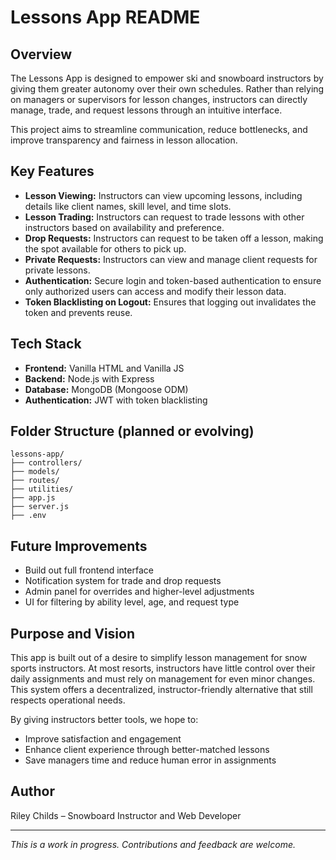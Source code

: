# Lessons App README

## Overview

The Lessons App is designed to empower ski and snowboard instructors by giving them greater autonomy over their own schedules. Rather than relying on managers or supervisors for lesson changes, instructors can directly manage, trade, and request lessons through an intuitive interface.

This project aims to streamline communication, reduce bottlenecks, and improve transparency and fairness in lesson allocation.

## Key Features

- **Lesson Viewing:** Instructors can view upcoming lessons, including details like client names, skill level, and time slots.
- **Lesson Trading:** Instructors can request to trade lessons with other instructors based on availability and preference.
- **Drop Requests:** Instructors can request to be taken off a lesson, making the spot available for others to pick up.
- **Private Requests:** Instructors can view and manage client requests for private lessons.
- **Authentication:** Secure login and token-based authentication to ensure only authorized users can access and modify their lesson data.
- **Token Blacklisting on Logout:** Ensures that logging out invalidates the token and prevents reuse.

## Tech Stack

- **Frontend:** Vanilla HTML and Vanilla JS
- **Backend:** Node.js with Express
- **Database:** MongoDB (Mongoose ODM)
- **Authentication:** JWT with token blacklisting

## Folder Structure (planned or evolving)

```
lessons-app/
├── controllers/
├── models/
├── routes/
├── utilities/
├── app.js
├── server.js
├── .env
```

## Future Improvements

- Build out full frontend interface
- Notification system for trade and drop requests
- Admin panel for overrides and higher-level adjustments
- UI for filtering by ability level, age, and request type

## Purpose and Vision

This app is built out of a desire to simplify lesson management for snow sports instructors. At most resorts, instructors have little control over their daily assignments and must rely on management for even minor changes. This system offers a decentralized, instructor-friendly alternative that still respects operational needs.

By giving instructors better tools, we hope to:

- Improve satisfaction and engagement
- Enhance client experience through better-matched lessons
- Save managers time and reduce human error in assignments

## Author

Riley Childs – Snowboard Instructor and Web Developer

---

*This is a work in progress. Contributions and feedback are welcome.*

